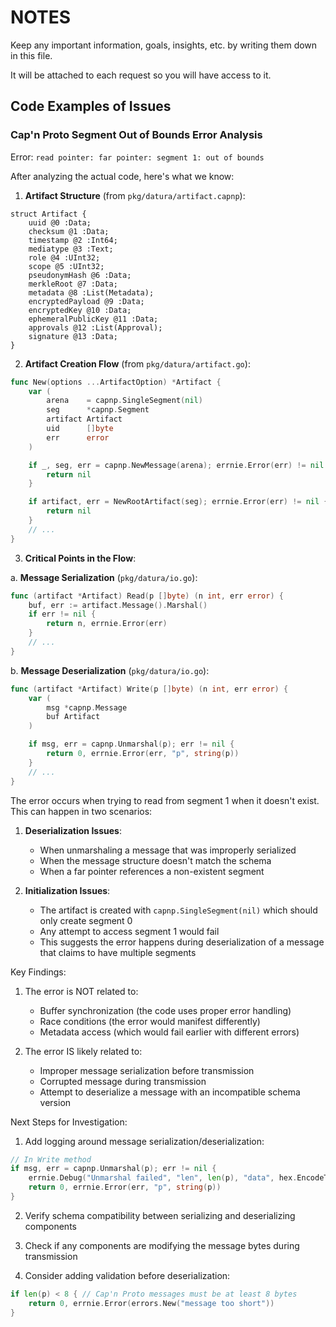 # NOTES

Keep any important information, goals, insights, etc. by writing them down in this file.

It will be attached to each request so you will have access to it.

## Code Examples of Issues

### Cap'n Proto Segment Out of Bounds Error Analysis

Error: `read pointer: far pointer: segment 1: out of bounds`

After analyzing the actual code, here's what we know:

1. **Artifact Structure** (from `pkg/datura/artifact.capnp`):

```capnp
struct Artifact {
    uuid @0 :Data;
    checksum @1 :Data;
    timestamp @2 :Int64;
    mediatype @3 :Text;
    role @4 :UInt32;
    scope @5 :UInt32;
    pseudonymHash @6 :Data;
    merkleRoot @7 :Data;
    metadata @8 :List(Metadata);
    encryptedPayload @9 :Data;
    encryptedKey @10 :Data;
    ephemeralPublicKey @11 :Data;
    approvals @12 :List(Approval);
    signature @13 :Data;
}
```

2. **Artifact Creation Flow** (from `pkg/datura/artifact.go`):

```go
func New(options ...ArtifactOption) *Artifact {
    var (
        arena    = capnp.SingleSegment(nil)
        seg      *capnp.Segment
        artifact Artifact
        uid      []byte
        err      error
    )

    if _, seg, err = capnp.NewMessage(arena); errnie.Error(err) != nil {
        return nil
    }

    if artifact, err = NewRootArtifact(seg); errnie.Error(err) != nil {
        return nil
    }
    // ...
}
```

3. **Critical Points in the Flow**:

a. **Message Serialization** (`pkg/datura/io.go`):

```go
func (artifact *Artifact) Read(p []byte) (n int, err error) {
    buf, err := artifact.Message().Marshal()
    if err != nil {
        return n, errnie.Error(err)
    }
    // ...
}
```

b. **Message Deserialization** (`pkg/datura/io.go`):

```go
func (artifact *Artifact) Write(p []byte) (n int, err error) {
    var (
        msg *capnp.Message
        buf Artifact
    )

    if msg, err = capnp.Unmarshal(p); err != nil {
        return 0, errnie.Error(err, "p", string(p))
    }
    // ...
}
```

The error occurs when trying to read from segment 1 when it doesn't exist. This can happen in two scenarios:

1. **Deserialization Issues**:

   - When unmarshaling a message that was improperly serialized
   - When the message structure doesn't match the schema
   - When a far pointer references a non-existent segment

2. **Initialization Issues**:
   - The artifact is created with `capnp.SingleSegment(nil)` which should only create segment 0
   - Any attempt to access segment 1 would fail
   - This suggests the error happens during deserialization of a message that claims to have multiple segments

Key Findings:

1. The error is NOT related to:

   - Buffer synchronization (the code uses proper error handling)
   - Race conditions (the error would manifest differently)
   - Metadata access (which would fail earlier with different errors)

2. The error IS likely related to:
   - Improper message serialization before transmission
   - Corrupted message during transmission
   - Attempt to deserialize a message with an incompatible schema version

Next Steps for Investigation:

1. Add logging around message serialization/deserialization:

```go
// In Write method
if msg, err = capnp.Unmarshal(p); err != nil {
    errnie.Debug("Unmarshal failed", "len", len(p), "data", hex.EncodeToString(p[:min(len(p), 32)]))
    return 0, errnie.Error(err, "p", string(p))
}
```

2. Verify schema compatibility between serializing and deserializing components

3. Check if any components are modifying the message bytes during transmission

4. Consider adding validation before deserialization:

```go
if len(p) < 8 { // Cap'n Proto messages must be at least 8 bytes
    return 0, errnie.Error(errors.New("message too short"))
}
```
